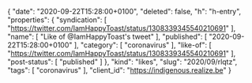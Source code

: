 {
  "date": "2020-09-22T15:28:00+0100",
  "deleted": false,
  "h": "h-entry",
  "properties": {
    "syndication": [
      "https://twitter.com/IamHappyToast/status/1308339345540210691"
    ],
    "name": [
      "Like of @IamHappyToast's tweet"
    ],
    "published": [
      "2020-09-22T15:28:00+0100"
    ],
    "category": [
      "coronavirus"
    ],
    "like-of": [
      "https://twitter.com/IamHappyToast/status/1308339345540210691"
    ],
    "post-status": [
      "published"
    ]
  },
  "kind": "likes",
  "slug": "2020/09/rlqtz",
  "tags": [
    "coronavirus"
  ],
  "client_id": "https://indigenous.realize.be"
}
